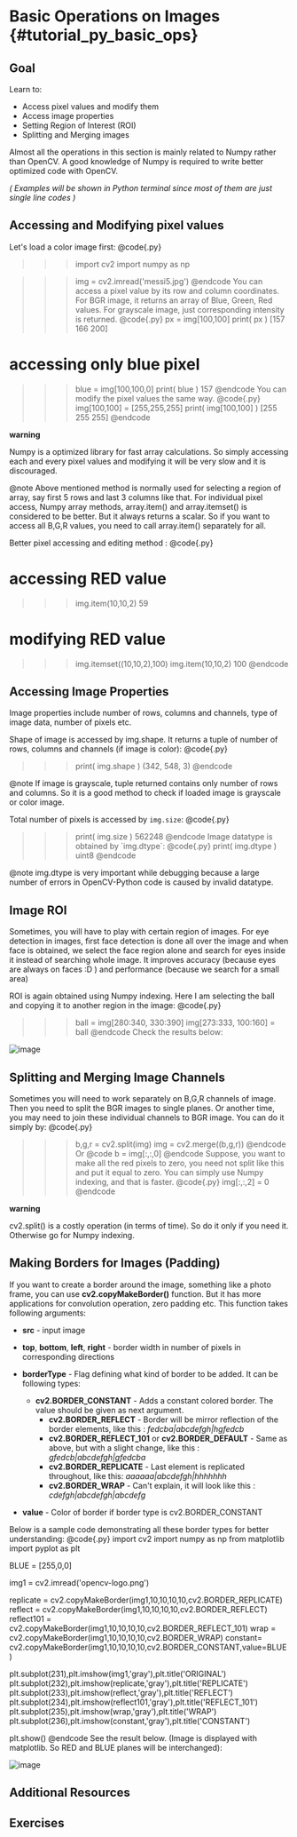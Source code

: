 Basic Operations on Images {#tutorial_py_basic_ops}
==========================

Goal
----

Learn to:

-   Access pixel values and modify them
-   Access image properties
-   Setting Region of Interest (ROI)
-   Splitting and Merging images

Almost all the operations in this section is mainly related to Numpy rather than OpenCV. A good
knowledge of Numpy is required to write better optimized code with OpenCV.

*( Examples will be shown in Python terminal since most of them are just single line codes )*

Accessing and Modifying pixel values
------------------------------------

Let's load a color image first:
@code{.py}
>>> import cv2
>>> import numpy as np

>>> img = cv2.imread('messi5.jpg')
@endcode
You can access a pixel value by its row and column coordinates. For BGR image, it returns an array
of Blue, Green, Red values. For grayscale image, just corresponding intensity is returned.
@code{.py}
>>> px = img[100,100]
>>> print( px )
[157 166 200]

# accessing only blue pixel
>>> blue = img[100,100,0]
>>> print( blue )
157
@endcode
You can modify the pixel values the same way.
@code{.py}
>>> img[100,100] = [255,255,255]
>>> print( img[100,100] )
[255 255 255]
@endcode

**warning**

Numpy is a optimized library for fast array calculations. So simply accessing each and every pixel
values and modifying it will be very slow and it is discouraged.

@note Above mentioned method is normally used for selecting a region of array, say first 5 rows and
last 3 columns like that. For individual pixel access, Numpy array methods, array.item() and
array.itemset() is considered to be better. But it always returns a scalar. So if you want to access
all B,G,R values, you need to call array.item() separately for all.

Better pixel accessing and editing method :
@code{.py}
# accessing RED value
>>> img.item(10,10,2)
59

# modifying RED value
>>> img.itemset((10,10,2),100)
>>> img.item(10,10,2)
100
@endcode

Accessing Image Properties
--------------------------

Image properties include number of rows, columns and channels, type of image data, number of pixels
etc.

Shape of image is accessed by img.shape. It returns a tuple of number of rows, columns and channels
(if image is color):
@code{.py}
>>> print( img.shape )
(342, 548, 3)
@endcode

@note If image is grayscale, tuple returned contains only number of rows and columns. So it is a
good method to check if loaded image is grayscale or color image.

Total number of pixels is accessed by `img.size`:
@code{.py}
>>> print( img.size )
562248
@endcode
Image datatype is obtained by \`img.dtype\`:
@code{.py}
>>> print( img.dtype )
uint8
@endcode

@note img.dtype is very important while debugging because a large number of errors in OpenCV-Python
code is caused by invalid datatype.

Image ROI
---------

Sometimes, you will have to play with certain region of images. For eye detection in images, first
face detection is done all over the image and when face is obtained, we select the face region alone
and search for eyes inside it instead of searching whole image. It improves accuracy (because eyes
are always on faces :D ) and performance (because we search for a small area)

ROI is again obtained using Numpy indexing. Here I am selecting the ball and copying it to another
region in the image:
@code{.py}
>>> ball = img[280:340, 330:390]
>>> img[273:333, 100:160] = ball
@endcode
Check the results below:

![image](images/roi.jpg)

Splitting and Merging Image Channels
------------------------------------

Sometimes you will need to work separately on B,G,R channels of image. Then you need to split the
BGR images to single planes. Or another time, you may need to join these individual channels to BGR
image. You can do it simply by:
@code{.py}
>>> b,g,r = cv2.split(img)
>>> img = cv2.merge((b,g,r))
@endcode
Or
@code
>>> b = img[:,:,0]
@endcode
Suppose, you want to make all the red pixels to zero, you need not split like this and put it equal
to zero. You can simply use Numpy indexing, and that is faster.
@code{.py}
>>> img[:,:,2] = 0
@endcode

**warning**

cv2.split() is a costly operation (in terms of time). So do it only if you need it. Otherwise go
for Numpy indexing.

Making Borders for Images (Padding)
-----------------------------------

If you want to create a border around the image, something like a photo frame, you can use
**cv2.copyMakeBorder()** function. But it has more applications for convolution operation, zero
padding etc. This function takes following arguments:

-   **src** - input image
-   **top**, **bottom**, **left**, **right** - border width in number of pixels in corresponding
    directions

-   **borderType** - Flag defining what kind of border to be added. It can be following types:
    -   **cv2.BORDER_CONSTANT** - Adds a constant colored border. The value should be given
            as next argument.
        -   **cv2.BORDER_REFLECT** - Border will be mirror reflection of the border elements,
            like this : *fedcba|abcdefgh|hgfedcb*
        -   **cv2.BORDER_REFLECT_101** or **cv2.BORDER_DEFAULT** - Same as above, but with a
            slight change, like this : *gfedcb|abcdefgh|gfedcba*
        -   **cv2.BORDER_REPLICATE** - Last element is replicated throughout, like this:
            *aaaaaa|abcdefgh|hhhhhhh*
        -   **cv2.BORDER_WRAP** - Can't explain, it will look like this :
            *cdefgh|abcdefgh|abcdefg*

-   **value** - Color of border if border type is cv2.BORDER_CONSTANT

Below is a sample code demonstrating all these border types for better understanding:
@code{.py}
import cv2
import numpy as np
from matplotlib import pyplot as plt

BLUE = [255,0,0]

img1 = cv2.imread('opencv-logo.png')

replicate = cv2.copyMakeBorder(img1,10,10,10,10,cv2.BORDER_REPLICATE)
reflect = cv2.copyMakeBorder(img1,10,10,10,10,cv2.BORDER_REFLECT)
reflect101 = cv2.copyMakeBorder(img1,10,10,10,10,cv2.BORDER_REFLECT_101)
wrap = cv2.copyMakeBorder(img1,10,10,10,10,cv2.BORDER_WRAP)
constant= cv2.copyMakeBorder(img1,10,10,10,10,cv2.BORDER_CONSTANT,value=BLUE)

plt.subplot(231),plt.imshow(img1,'gray'),plt.title('ORIGINAL')
plt.subplot(232),plt.imshow(replicate,'gray'),plt.title('REPLICATE')
plt.subplot(233),plt.imshow(reflect,'gray'),plt.title('REFLECT')
plt.subplot(234),plt.imshow(reflect101,'gray'),plt.title('REFLECT_101')
plt.subplot(235),plt.imshow(wrap,'gray'),plt.title('WRAP')
plt.subplot(236),plt.imshow(constant,'gray'),plt.title('CONSTANT')

plt.show()
@endcode
See the result below. (Image is displayed with matplotlib. So RED and BLUE planes will be
interchanged):

![image](images/border.jpg)

Additional Resources
--------------------

Exercises
---------
